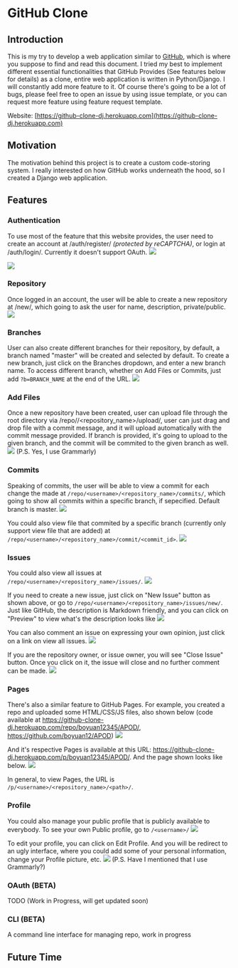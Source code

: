 # GitHub Clone
## Introduction
This is my try to develop a web application similar to [GitHub](https://github.com), which is where you suppose to find and read this document. I tried my best to implement different essential functionalities that GitHub Provides (See features below for details) as a clone, entire web application is written in Python/Django. I will constantly add more feature to it. Of course there's going to be a lot of bugs, please feel free to open an issue by using issue template, or you can request more feature using feature request template.

Website: [https://github-clone-dj.herokuapp.com](https://github-clone-dj.herokuapp.com)

## Motivation
The motivation behind this project is to create a custom code-storing system. I really interested on how GitHub works underneath the hood, so I created a Django web application.

## Features
### Authentication
To use most of the feature that this website provides, the user need to create an account at /auth/register/ *(protected by reCAPTCHA)*, or login at /auth/login/. Currently it doesn't support OAuth.
![](https://res.cloudinary.com/boyuan12/image/upload/v1600326627/Screen_Shot_2020-09-17_at_12.10.21_AM_kbmfmq.png) 

![](https://res.cloudinary.com/boyuan12/image/upload/v1600326713/Screen_Shot_2020-09-17_at_12.11.47_AM_jkqeoi.png)

### Repository
Once logged in an account, the user will be able to create a new repository at /new/, which going to ask the user for name, description, private/public.
![](https://res.cloudinary.com/boyuan12/image/upload/v1600326795/Screen_Shot_2020-09-17_at_12.13.08_AM_mkoybu.png)

### Branches
User can also create different branches for their repository, by default, a branch named "master" will be created and selected by default. To create a new branch, just click on the Branches dropdown, and enter a new branch name. To access different branch, whether on Add Files or Commits, just add `?b=BRANCH_NAME` at the end of the URL.
![](https://res.cloudinary.com/boyuan12/image/upload/t_media_lib_thumb/v1600326986/Screen_Shot_2020-09-17_at_12.16.18_AM_jvvpub.png)

### Add Files
Once a new repository have been created, user can upload file through the root directory via /repo/<username>/<repository_name>/upload/, user can just drag and drop file with a commit message, and it will upload automatically with the commit message provided. If branch is provided, it's going to upload to the given branch, and the commit will be commited to the given branch as well. 
![](https://res.cloudinary.com/boyuan12/image/upload/v1600365405/Screen_Shot_2020-09-17_at_10.56.37_AM_v5zlvm.png)
(P.S. Yes, I use Grammarly)

### Commits
Speaking of commits, the user will be able to view a commit for each change the made at `/repo/<username>/<repository_name>/commits/`, which going to show all commits within a specific branch, if sepecified. Default branch is master.
![](https://res.cloudinary.com/boyuan12/image/upload/v1600370180/Screen_Shot_2020-09-17_at_12.15.38_PM_txpp7n.png)

You could also view file that commited by a specific branch (currently only support view file that are added) at `/repo/<username>/<repository_name>/commit/<commit_id>`.
![](https://res.cloudinary.com/boyuan12/image/upload/v1600370337/Screen_Shot_2020-09-17_at_12.18.51_PM_ccut13.png)

### Issues
You could also view all issues at `/repo/<username>/<repository_name>/issues/`.
![](https://res.cloudinary.com/boyuan12/image/upload/v1600370842/Screen_Shot_2020-09-17_at_12.27.14_PM_ey8s9l.png)

If you need to create a new issue, just click on "New Issue" button as shown above, or go to `/repo/<username>/<repository_name>/issues/new/`. Just like GitHub, the description is Markdown friendly, and you can click on "Preview" to view what's the description looks like
![](https://res.cloudinary.com/boyuan12/image/upload/v1600373643/Screen_Shot_2020-09-17_at_1.13.56_PM_ti6ksq.png)

You can also comment an issue on expressing your own opinion, just click on a link on view all issues.
![](https://res.cloudinary.com/boyuan12/image/upload/v1600374373/Screen_Shot_2020-09-17_at_1.26.06_PM_hewhc1.png)

If you are the repository owner, or issue owner, you will see "Close Issue" button. Once you click on it, the issue will close and no further comment can be made.
![](https://res.cloudinary.com/boyuan12/image/upload/v1600374742/Screen_Shot_2020-09-17_at_1.32.15_PM_w1yajq.png)

### Pages
There's also a similar feature to GitHub Pages. For example, you created a repo and uploaded some HTML/CSS/JS files, also shown below (code available at https://github-clone-dj.herokuapp.com/repo/boyuan12345/APOD/, https://github.com/boyuan12/APOD)
![](https://res.cloudinary.com/boyuan12/image/upload/v1600375009/Screen_Shot_2020-09-17_at_1.36.43_PM_dgnqfw.png)

And it's respective Pages is available at this URL: https://github-clone-dj.herokuapp.com/p/boyuan12345/APOD/. And the page shown looks like below.
![](https://res.cloudinary.com/boyuan12/image/upload/v1600375245/Screen_Shot_2020-09-17_at_1.40.38_PM_qyznvn.png)

In general, to view Pages, the URL is `/p/<username>/<repository_name>/<path>/`.

### Profile
You could also manage your public profile that is publicly available to everybody. To see your own Public profile, go to `/<username>/`
![](https://res.cloudinary.com/boyuan12/image/upload/v1600391747/Screen_Shot_2020-09-17_at_6.14.31_PM_upt5b4.png)

To edit your profile, you can click on Edit Profile. And you will be redirect to an ugly interface, where you could add some of your personal information, change your Profile picture, etc.
![](https://res.cloudinary.com/boyuan12/image/upload/v1600392918/Screen_Shot_2020-09-17_at_6.35.12_PM_smdjnu.png)
(P.S. Have I mentioned that I use Grammarly?)

### OAuth **(BETA)**
TODO (Work in Progress, will get updated soon)

### CLI **(BETA)**
A command line interface for managing repo, work in progress

## Future Time